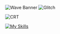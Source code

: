 ![Wave Banner](https://capsule-render.vercel.app/api?type=waving&color=gradient&height=200&section=header)
![Glitch](https://readme-typing-svg.herokuapp.com?font=VT323&size=24&duration=300&color=00FF00&lines=Booting...+Loading+BIOS;Welcome+to+Retro+Terminal)


![CRT](https://img.shields.io/badge/TERMINAL-GREEN-black?style=for-the-badge&logo=linux)

[![My Skills](https://skillicons.dev/icons?i=js,html,css,astro)](https://skillicons.dev)
